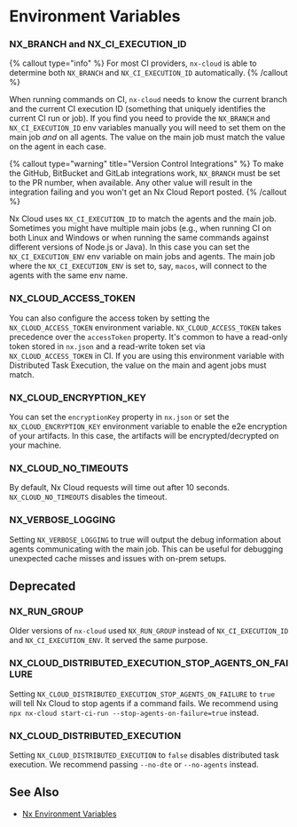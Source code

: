 # Environment Variables

### NX_BRANCH and NX_CI_EXECUTION_ID

{% callout type="info" %}
For most CI providers, `nx-cloud` is able to determine both `NX_BRANCH` and `NX_CI_EXECUTION_ID` automatically.
{% /callout %}

When running commands on CI, `nx-cloud` needs to know the current branch and the current CI execution ID (something that
uniquely identifies the current CI run or job). If you find you need to provide the `NX_BRANCH` and `NX_CI_EXECUTION_ID`
env variables manually you will need to set them on the main job _and_ on all agents. The value on the main job must match the value on the agent in each case.

{% callout type="warning" title="Version Control Integrations" %}
To make the GitHub, BitBucket and GitLab integrations work, `NX_BRANCH` must be set to the PR number, when available. Any other value will result in the integration failing and you won't get an Nx Cloud Report posted.
{% /callout %}

Nx Cloud uses `NX_CI_EXECUTION_ID` to match the agents and the main job. Sometimes you might have multiple
main jobs (e.g., when running CI on both Linux and Windows or when running the same commands against different versions
of Node.js or Java). In this case you can set the `NX_CI_EXECUTION_ENV` env variable on main jobs and agents. The main
job where the `NX_CI_EXECUTION_ENV` is set to, say, `macos`, will connect to the agents with the same env name.

### NX_CLOUD_ACCESS_TOKEN

You can also configure the access token by setting the `NX_CLOUD_ACCESS_TOKEN` environment
variable. `NX_CLOUD_ACCESS_TOKEN` takes precedence over the `accessToken` property. It's common to have a read-only
token stored in `nx.json` and a read-write token set via `NX_CLOUD_ACCESS_TOKEN` in CI. If you are using this
environment variable with Distributed Task Execution, the value on the main and agent jobs must match.

### NX_CLOUD_ENCRYPTION_KEY

You can set the `encryptionKey` property in `nx.json` or set the `NX_CLOUD_ENCRYPTION_KEY` environment variable to
enable the e2e encryption of your artifacts. In this case, the artifacts will be encrypted/decrypted on your machine.

### NX_CLOUD_NO_TIMEOUTS

By default, Nx Cloud requests will time out after 10 seconds. `NX_CLOUD_NO_TIMEOUTS` disables the timeout.

### NX_VERBOSE_LOGGING

Setting `NX_VERBOSE_LOGGING` to true will output the debug information about agents communicating with the main job.
This can be useful for debugging unexpected cache misses and issues with on-prem setups.

## Deprecated

### NX_RUN_GROUP

Older versions of `nx-cloud` used `NX_RUN_GROUP` instead of `NX_CI_EXECUTION_ID` and `NX_CI_EXECUTION_ENV`. It
served the same purpose.

### NX_CLOUD_DISTRIBUTED_EXECUTION_STOP_AGENTS_ON_FAILURE

Setting `NX_CLOUD_DISTRIBUTED_EXECUTION_STOP_AGENTS_ON_FAILURE` to `true` will tell Nx Cloud to stop agents if a command
fails. We recommend using `npx nx-cloud start-ci-run --stop-agents-on-failure=true` instead.

### NX_CLOUD_DISTRIBUTED_EXECUTION

Setting `NX_CLOUD_DISTRIBUTED_EXECUTION` to `false` disables distributed task execution. We recommend passing `--no-dte` or `--no-agents` instead.

## See Also

- [Nx Environment Variables](/reference/environment-variables)
